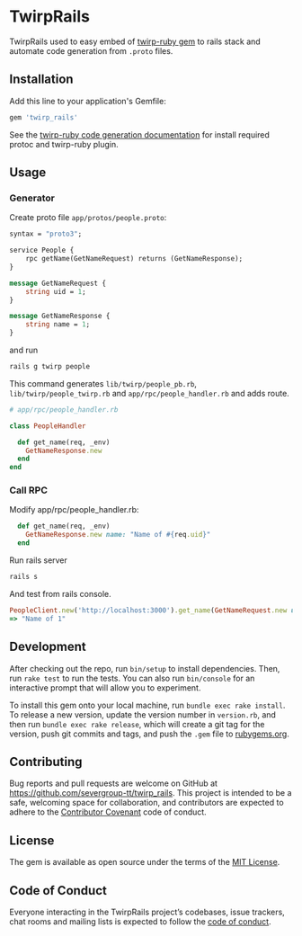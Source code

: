 # TwirpRails

TwirpRails used to easy embed of [twirp-ruby gem](https://github.com/twitchtv/twirp-ruby) to rails stack and
automate code generation from ```.proto``` files.

## Installation

Add this line to your application's Gemfile:

```ruby
gem 'twirp_rails'
```

See the [twirp-ruby code generation documentation](https://github.com/twitchtv/twirp-ruby/wiki/Code-Generation) 
for install required protoc and twirp-ruby plugin.

## Usage

### Generator

Create proto file ```app/protos/people.proto```:
```proto
syntax = "proto3";

service People {
    rpc getName(GetNameRequest) returns (GetNameResponse);
}

message GetNameRequest {
    string uid = 1;
}

message GetNameResponse {
    string name = 1;
}
```

and run

```sh
rails g twirp people
```

This command generates ```lib/twirp/people_pb.rb```, ```lib/twirp/people_twirp.rb``` and ```app/rpc/people_handler.rb``` and adds route.
```ruby
# app/rpc/people_handler.rb

class PeopleHandler

  def get_name(req, _env)
    GetNameResponse.new
  end
end
```

### Call RPC

Modify app/rpc/people_handler.rb:
```ruby
  def get_name(req, _env)
    GetNameResponse.new name: "Name of #{req.uid}"
  end
```

Run rails server
```sh
rails s
```

And test from rails console.
```ruby
PeopleClient.new('http://localhost:3000').get_name(GetNameRequest.new uid: '1').data.name
=> "Name of 1"
```

## Development

After checking out the repo, run `bin/setup` to install dependencies. Then, run `rake test` to run the tests. You can also run `bin/console` for an interactive prompt that will allow you to experiment.

To install this gem onto your local machine, run `bundle exec rake install`. To release a new version, update the version number in `version.rb`, and then run `bundle exec rake release`, which will create a git tag for the version, push git commits and tags, and push the `.gem` file to [rubygems.org](https://rubygems.org).

## Contributing

Bug reports and pull requests are welcome on GitHub at https://github.com/severgroup-tt/twirp_rails. This project is intended to be a safe, welcoming space for collaboration, and contributors are expected to adhere to the [Contributor Covenant](http://contributor-covenant.org) code of conduct.

## License

The gem is available as open source under the terms of the [MIT License](https://opensource.org/licenses/MIT).

## Code of Conduct

Everyone interacting in the TwirpRails project’s codebases, issue trackers, chat rooms and mailing lists is expected to follow the [code of conduct](https://github.com/[USERNAME]/twirp_rails/blob/master/CODE_OF_CONDUCT.md).
